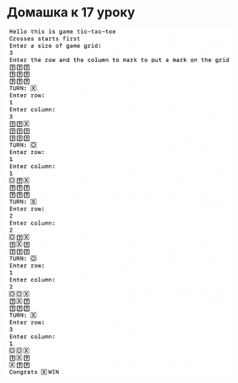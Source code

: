 # Домашка к 17 уроку

![Screeen](https://github.com/jykaswift/Skutarenko/blob/master/Lesson%2017%20subscript/Снимок%20экрана%202023-08-25%20в%2021.28.40.png?raw=true)


